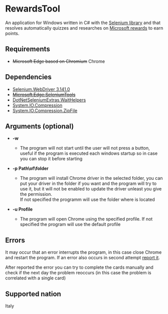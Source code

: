 # RewardsTool
An application for Windows written in C# with the [Selenium library](https://www.selenium.dev/) and that resolves automatically quizzes and researches on [Microsoft rewards](https://account.microsoft.com/rewards/) to earn points.  


## Requirements
  - ~~Microsoft Edge based on Chromium~~ Chrome

## Dependencies
  - [Selenium.WebDriver 3.141.0](https://www.nuget.org/packages/Selenium.WebDriver/3.141.0?_src=template)
  - ~~[Microsoft.Edge.SeleniumTools](https://www.nuget.org/packages/Microsoft.Edge.SeleniumTools/3.141.2?_src=template)~~
  - [DotNetSeleniumExtras.WaitHelpers](https://www.nuget.org/packages/DotNetSeleniumExtras.WaitHelpers/3.11.0?_src=template)
  - [System.IO.Compression](https://www.nuget.org/packages/System.IO.Compression/4.3.0?_src=template)
  - [System.IO.Compression.ZipFile](https://www.nuget.org/packages/System.IO.Compression.ZipFile/4.3.0?_src=template)

## Arguments (optional)

  - **-w**
    - The program will not start until the user will not press a button, useful if the program is executed each windows startup so in case you can stop it before starting
    

  - **-p Path\of\folder**
    - The program will install Chrome driver in the selected folder, you can put your driver in the folder if you want and the program will try to use it, but it will not be enabled to update the driver unleast you give the permission.  
    If not specified the programm will use the folder where is located


- **-u Profile**
    - The program will open Chrome using the specified profile. If not specified the program will use the default profile
    
## Errors
It may occur that an error interrupts the program, in this case close Chrome and restart the program. If an error also occurs in second attempt [report it](https://github.com/Metgraph/RewardsTool/issues).

After reported the error you can try to complete the cards manually and check if the next day the problem reoccurs (in this case the problem is correlated with a single card)

## Supported nation
Italy


